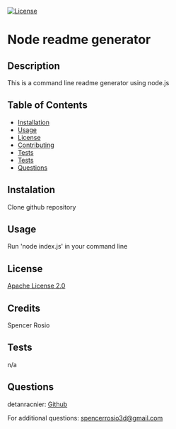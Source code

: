 [![License](https://img.shields.io/badge/License-Apache%202.0-blue.svg)](https://opensource.org/licenses/Apache-2.0)
# Node readme generator

## Description
This is a command line readme generator using node.js

## Table of Contents
* [Installation](#instalation)
* [Usage](#usage)
* [License](#license)
* [Contributing](#contributing)
* [Tests](#tests)
* [Tests](#tests)
* [Questions](#questions)

## Instalation
Clone github repository

## Usage
Run 'node index.js' in your command line

## License
[Apache License 2.0](LICENSE.md)
## Credits
Spencer Rosio

## Tests
n/a

## Questions
detanracnier: [Github](https://github.com/detanracnier)

For additional questions: <spencerrosio3d@gmail.com>

